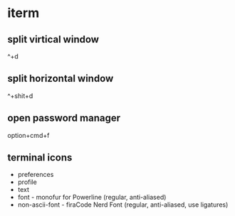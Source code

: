 # iterm

## split virtical window
^+d

## split horizontal window
^+shit+d

## open password manager
option+cmd+f

## terminal icons
- preferences
- profile
- text
- font - monofur for Powerline (regular, anti-aliased)
- non-ascii-font - firaCode Nerd Font (regular, anti-aliased, use ligatures)
